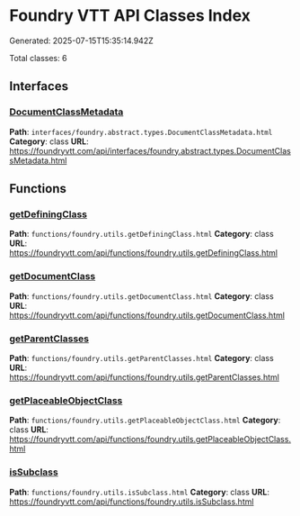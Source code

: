 # Foundry VTT API Classes Index

Generated: 2025-07-15T15:35:14.942Z

Total classes: 6

## Interfaces

### [DocumentClassMetadata](https://foundryvtt.com/api/interfaces/foundry.abstract.types.DocumentClassMetadata.html)

**Path**: `interfaces/foundry.abstract.types.DocumentClassMetadata.html`
**Category**: class
**URL**: https://foundryvtt.com/api/interfaces/foundry.abstract.types.DocumentClassMetadata.html

## Functions

### [getDefiningClass](https://foundryvtt.com/api/functions/foundry.utils.getDefiningClass.html)

**Path**: `functions/foundry.utils.getDefiningClass.html`
**Category**: class
**URL**: https://foundryvtt.com/api/functions/foundry.utils.getDefiningClass.html

### [getDocumentClass](https://foundryvtt.com/api/functions/foundry.utils.getDocumentClass.html)

**Path**: `functions/foundry.utils.getDocumentClass.html`
**Category**: class
**URL**: https://foundryvtt.com/api/functions/foundry.utils.getDocumentClass.html

### [getParentClasses](https://foundryvtt.com/api/functions/foundry.utils.getParentClasses.html)

**Path**: `functions/foundry.utils.getParentClasses.html`
**Category**: class
**URL**: https://foundryvtt.com/api/functions/foundry.utils.getParentClasses.html

### [getPlaceableObjectClass](https://foundryvtt.com/api/functions/foundry.utils.getPlaceableObjectClass.html)

**Path**: `functions/foundry.utils.getPlaceableObjectClass.html`
**Category**: class
**URL**: https://foundryvtt.com/api/functions/foundry.utils.getPlaceableObjectClass.html

### [isSubclass](https://foundryvtt.com/api/functions/foundry.utils.isSubclass.html)

**Path**: `functions/foundry.utils.isSubclass.html`
**Category**: class
**URL**: https://foundryvtt.com/api/functions/foundry.utils.isSubclass.html

